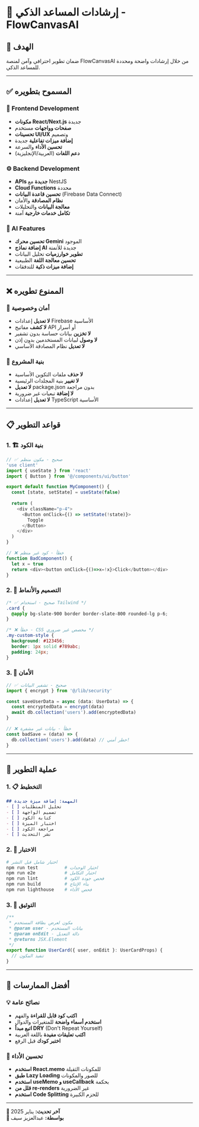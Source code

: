 # 🤖 إرشادات المساعد الذكي - FlowCanvasAI

## 🎯 **الهدف**
ضمان تطوير احترافي وآمن لمنصة FlowCanvasAI من خلال إرشادات واضحة ومحددة للمساعد الذكي.

---

## ✅ **المسموح بتطويره**

### **🎨 Frontend Development**
- **مكونات React/Next.js** جديدة
- **صفحات وواجهات** مستخدم
- **تحسينات UI/UX** وتصميم
- **إضافة ميزات تفاعلية** جديدة
- **تحسين الأداء** والسرعة
- **دعم اللغات** (العربية/الإنجليزية)

### **⚙️ Backend Development**
- **APIs جديدة** مع NestJS
- **Cloud Functions** محددة
- **تحسين قاعدة البيانات** (Firebase Data Connect)
- **نظام المصادقة** والأمان
- **معالجة البيانات** والتحليلات
- **تكامل خدمات خارجية** آمنة

### **🤖 AI Features**
- **تحسين محرك Gemini** الموجود
- **إضافة نماذج AI** جديدة للأتمتة
- **تطوير خوارزميات** تحليل البيانات
- **تحسين معالجة اللغة** الطبيعية
- **إضافة ميزات ذكية** للتدفقات

---

## ❌ **الممنوع تطويره**

### **🚫 أمان وخصوصية**
- **لا تعديل** إعدادات Firebase الأساسية
- **لا كشف** مفاتيح API أو أسرار
- **لا تخزين** بيانات حساسة بدون تشفير
- **لا وصول** لبيانات المستخدمين بدون إذن
- **لا تعديل** نظام المصادقة الأساسي

### **🚫 بنية المشروع**
- **لا حذف** ملفات التكوين الأساسية
- **لا تغيير** بنية المجلدات الرئيسية
- **لا تعديل** package.json بدون مراجعة
- **لا إضافة** تبعيات غير ضرورية
- **لا تعديل** إعدادات TypeScript الأساسية

---

## 📋 **قواعد التطوير**

### **1. 🏗️ بنية الكود**
```typescript
// ✅ صحيح - مكون منظم
'use client'
import { useState } from 'react'
import { Button } from '@/components/ui/button'

export default function MyComponent() {
  const [state, setState] = useState(false)
  
  return (
    <div className="p-4">
      <Button onClick={() => setState(!state)}>
        Toggle
      </Button>
    </div>
  )
}

// ❌ خطأ - كود غير منظم
function BadComponent() {
  let x = true
  return <div><button onClick={()=>x=!x}>Click</button></div>
}
```

### **2. 🎨 التصميم والأنماط**
```css
/* ✅ صحيح - استخدام Tailwind */
.card {
  @apply bg-slate-900 border border-slate-800 rounded-lg p-6;
}

/* ❌ خطأ - CSS مخصص غير ضروري */
.my-custom-style {
  background: #123456;
  border: 1px solid #789abc;
  padding: 24px;
}
```

### **3. 🔐 الأمان**
```typescript
// ✅ صحيح - تشفير البيانات
import { encrypt } from '@/lib/security'

const saveUserData = async (data: UserData) => {
  const encryptedData = encrypt(data)
  await db.collection('users').add(encryptedData)
}

// ❌ خطأ - بيانات غير مشفرة
const badSave = (data) => {
  db.collection('users').add(data) // خطر أمني!
}
```

---

## 🔄 **عملية التطوير**

### **1. 📋 التخطيط**
```markdown
## المهمة: إضافة ميزة جديدة
- [ ] تحليل المتطلبات
- [ ] تصميم الواجهة
- [ ] كتابة الكود
- [ ] اختبار الميزة
- [ ] مراجعة الكود
- [ ] نشر التحديث
```

### **2. 🧪 الاختبار**
```bash
# اختبار شامل قبل النشر
npm run test          # اختبار الوحدات
npm run e2e           # اختبار التكامل
npm run lint          # فحص جودة الكود
npm run build         # بناء الإنتاج
npm run lighthouse    # فحص الأداء
```

### **3. 📝 التوثيق**
```typescript
/**
 * مكون لعرض بطاقة المستخدم
 * @param user - بيانات المستخدم
 * @param onEdit - دالة التعديل
 * @returns JSX.Element
 */
export function UserCard({ user, onEdit }: UserCardProps) {
  // تنفيذ المكون
}
```

---

## 🚀 **أفضل الممارسات**

### **💡 نصائح عامة**
- **اكتب كود قابل للقراءة** والفهم
- **استخدم أسماء واضحة** للمتغيرات والدوال
- **اتبع مبدأ DRY** (Don't Repeat Yourself)
- **اكتب تعليقات مفيدة** باللغة العربية
- **اختبر كودك** قبل الرفع

### **🔧 تحسين الأداء**
- **استخدم React.memo** للمكونات الثقيلة
- **طبق Lazy Loading** للصور والمكونات
- **استخدم useMemo و useCallback** بحكمة
- **قلل من re-renders** غير الضرورية
- **استخدم Code Splitting** للحزم الكبيرة

---

**📅 آخر تحديث:** يناير 2025  
**📝 بواسطة:** عبدالعزيز سيف